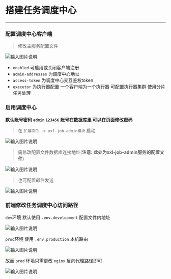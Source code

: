 # 搭建任务调度中心
- - -
### 配置调度中心客户端
> 修改主服务配置文件
> 
![输入图片说明](https://images.gitee.com/uploads/images/2021/1027/104037_f7f702e7_1766278.png "屏幕截图.png")

* `enabled` 可启用或关闭客户端注册
* `admin-addresses` 为调度中心地址
* `access-token` 为调度中心交互鉴权token
* `executor` 为执行器配置 一个客户端为一个执行器 可配置执行器集群 使用分片任务处理

### 启用调度中心
**默认账号密码 `admin` `123456` 账号在数据库里 可以在页面修改密码**

> 在 `扩展项目 -> xxl-job-admin模块` 启动
> 
![输入图片说明](https://images.gitee.com/uploads/images/2021/1027/104404_2d29a798_1766278.png "屏幕截图.png")

> 需修改配置文件数据库连接地址(**注意: 此处为xxl-job-admin服务的配置文件**)
> 
![输入图片说明](https://images.gitee.com/uploads/images/2021/1027/104441_78319ca3_1766278.png "屏幕截图.png")

> 也可配置邮件发送
> 
![输入图片说明](https://images.gitee.com/uploads/images/2021/1027/104459_5358f30a_1766278.png "屏幕截图.png")

### 前端修改任务调度中心访问路径
`dev`环境 默认使用 `.env.development` 配置文件内地址

![输入图片说明](https://images.gitee.com/uploads/images/2021/1027/104533_e43f1e2e_1766278.png "屏幕截图.png")

`prod`环境 使用 `.env.production` 本机路由

![输入图片说明](https://images.gitee.com/uploads/images/2021/1027/104549_891a854f_1766278.png "屏幕截图.png")

故而 `prod` 环境只需更改 `nginx` 反向代理路径即可

![输入图片说明](https://images.gitee.com/uploads/images/2021/1027/104620_2247699f_1766278.png "屏幕截图.png")
